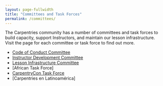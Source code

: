 ```yaml
---
layout: page-fullwidth
title: "Committees and Task Forces"
permalink: /committees/
---
```


The Carpentries community has a number of committees and task forces to build capacity, support Instructors, and maintain our lesson
infrastructure. Visit the page for each committee or task force to find out more.

- [Code of Conduct Committee](https://carpentries.org/coc-ctte/)
- [Instructor Development Committee](https://carpentries.org/inst-dev/)
- [Lesson Infrastructure Committee](https://carpentries.org/lesson-infra/)
- [African Task Force]
- [CarpentryCon Task Force](https://carpentries.org/carp-con-tf/)
- [Carpentries en Latinoamérica]

